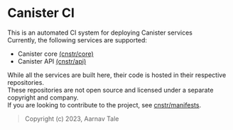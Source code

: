 # Canister CI
This is an automated CI system for deploying Canister services<br>
Currently, the following services are supported:
* Canister core [(cnstr/core)](https://github.com/cnstr/core)
* Canister API [(cnstr/api)](https://github.com/cnstr/api)

While all the services are built here, their code is hosted in their respective repositories.<br>
These repositories are not open source and licensed under a separate copyright and company.<br>
If you are looking to contribute to the project, see [cnstr/manifests](https://github.coml/cnstr/manifests).

> Copyright (c) 2023, Aarnav Tale
